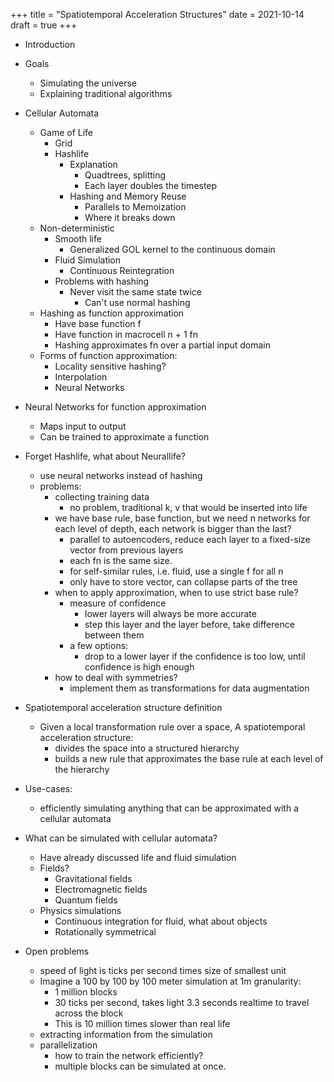 +++
title = "Spatiotemporal Acceleration Structures"
date = 2021-10-14
draft = true
+++

- Introduction
- Goals
    - Simulating the universe
    - Explaining traditional algorithms

- Cellular Automata
    - Game of Life
        - Grid
        - Hashlife
            - Explanation
                - Quadtrees, splitting
                - Each layer doubles the timestep
            - Hashing and Memory Reuse
                - Parallels to Memoization
                - Where it breaks down
    - Non-deterministic
        - Smooth life
            - Generalized GOL kernel to the continuous domain
        - Fluid Simulation
            - Continuous Reintegration
        - Problems with hashing
            - Never visit the same state twice
                - Can't use normal hashing
    - Hashing as function approximation
        - Have base function f
        - Have function in macrocell n + 1 fn
        - Hashing approximates fn over a partial input domain
    - Forms of function approximation:
        - Locality sensitive hashing?
        - Interpolation
        - Neural Networks

- Neural Networks for function approximation
    - Maps input to output
    - Can be trained to approximate a function

- Forget Hashlife, what about Neurallife?
    - use neural networks instead of hashing
    - problems:
        - collecting training data
            - no problem, traditional k, v that would be inserted into life
        - we have base rule, base function, but we need n networks for each level of depth, each network is bigger than the last?
            - parallel to autoencoders, reduce each layer to a fixed-size vector from previous layers
            - each fn is the same size.
            - for self-similar rules, i.e. fluid, use a single f for all n
            - only have to store vector, can collapse parts of the tree
        - when to apply approximation, when to use strict base rule?
            - measure of confidence
                - lower layers will always be more accurate
                - step this layer and the layer before, take difference between them
            - a few options:
                - drop to a lower layer if the confidence is too low, until confidence is high enough
        - how to deal with symmetries?
            - implement them as transformations for data augmentation

- Spatiotemporal acceleration structure definition
    - Given a local transformation rule over a space, A spatiotemporal acceleration structure:
        - divides the space into a structured hierarchy
        - builds a new rule that approximates the base rule at each level of the hierarchy

- Use-cases:
    - efficiently simulating anything that can be approximated with a cellular automata

- What can be simulated with cellular automata?
    - Have already discussed life and fluid simulation
    - Fields?
        - Gravitational fields
        - Electromagnetic fields
        - Quantum fields
    - Physics simulations
        - Continuous integration for fluid, what about objects
        - Rotationally symmetrical

- Open problems
    - speed of light is ticks per second times size of smallest unit
    - Imagine a 100 by 100 by 100 meter simulation at 1m granularity:
        - 1 million blocks
        - 30 ticks per second, takes light 3.3 seconds realtime to travel across the block
        - This is 10 million times slower than real life
    - extracting information from the simulation
    - parallelization
        - how to train the network efficiently?
        - multiple blocks can be simulated at once.

